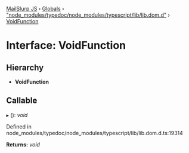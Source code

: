 [MailSlurp JS](../README.md) › [Globals](../globals.md) › ["node_modules/typedoc/node_modules/typescript/lib/lib.dom.d"](../modules/_node_modules_typedoc_node_modules_typescript_lib_lib_dom_d_.md) › [VoidFunction](_node_modules_typedoc_node_modules_typescript_lib_lib_dom_d_.voidfunction.md)

# Interface: VoidFunction

## Hierarchy

* **VoidFunction**

## Callable

▸ (): *void*

Defined in node_modules/typedoc/node_modules/typescript/lib/lib.dom.d.ts:19314

**Returns:** *void*
